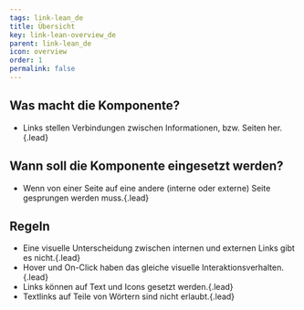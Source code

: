 ```yaml
---
tags: link-lean_de
title: Übersicht
key: link-lean-overview_de
parent: link-lean_de
icon: overview
order: 1
permalink: false  
---
```


## Was macht die Komponente?
* Links stellen Verbindungen zwischen Informationen, bzw. Seiten her.{.lead}

## Wann soll die Komponente eingesetzt werden?
* Wenn von einer Seite auf eine andere (interne oder externe) Seite gesprungen werden muss.{.lead}

## Regeln
* Eine visuelle Unterscheidung zwischen internen und externen Links gibt es nicht.{.lead}
* Hover und On-Click haben das gleiche visuelle Interaktionsverhalten.{.lead}
* Links können auf <sbb-link variant="inline" type="button" href="/{{page.lang}}/design-system/lean/basics/text">Text</sbb-link> und <sbb-link variant="inline" type="button" href="/{{page.lang}}/design-system/lean/basics/icon">Icons</sbb-link> gesetzt werden.{.lead}
* Textlinks auf Teile von Wörtern sind nicht erlaubt.{.lead}

